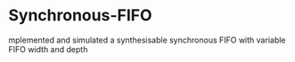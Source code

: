 # Synchronous-FIFO
mplemented and simulated a synthesisable synchronous FIFO with variable FIFO width and depth
